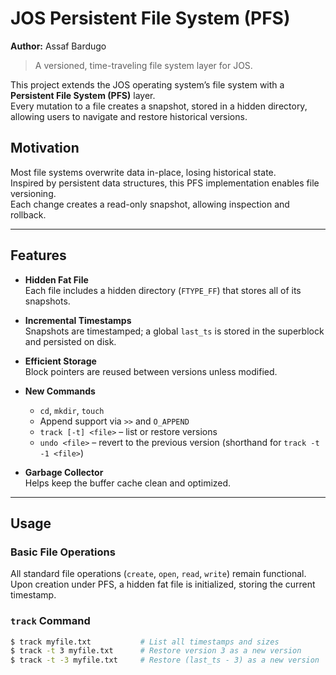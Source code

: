 # JOS Persistent File System (PFS)
**Author:** Assaf Bardugo

> A versioned, time-traveling file system layer for JOS.

This project extends the JOS operating system’s file system with a **Persistent File System (PFS)** layer.  
Every mutation to a file creates a snapshot, stored in a hidden directory, allowing users to navigate and restore historical versions.


## Motivation
Most file systems overwrite data in-place, losing historical state.  
Inspired by persistent data structures, this PFS implementation enables file versioning.  
Each change creates a read-only snapshot, allowing inspection and rollback.

---

## Features
- **Hidden Fat File**  
  Each file includes a hidden directory (`FTYPE_FF`) that stores all of its snapshots.

- **Incremental Timestamps**  
  Snapshots are timestamped; a global `last_ts` is stored in the superblock and persisted on disk.

- **Efficient Storage**  
  Block pointers are reused between versions unless modified.

- **New Commands**  
  - `cd`, `mkdir`, `touch`
  - Append support via `>>` and `O_APPEND`
  - `track [-t] <file>` – list or restore versions  
  - `undo <file>` – revert to the previous version (shorthand for `track -t -1 <file>`)

- **Garbage Collector**  
  Helps keep the buffer cache clean and optimized.

---

## Usage

### Basic File Operations
All standard file operations (`create`, `open`, `read`, `write`) remain functional.  
Upon creation under PFS, a hidden fat file is initialized, storing the current timestamp.

### `track` Command
```sh
$ track myfile.txt           # List all timestamps and sizes
$ track -t 3 myfile.txt      # Restore version 3 as a new version
$ track -t -3 myfile.txt     # Restore (last_ts - 3) as a new version
